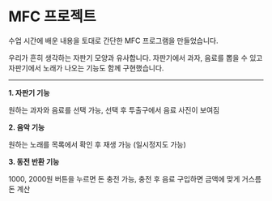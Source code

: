 # MFC 프로젝트 
수업 시간에 배운 내용을 토대로 간단한 MFC 프로그램을 만들었습니다. 

우리가 흔히 생각하는 자판기 모양과 유사합니다. 자판기에서 과자, 음료를 뽑을 수 있고 자판기에서 노래가 나오는 기능도 함께 구현했습니다.
***

**1. 자판기 기능**

원하는 과자와 음료를 선택 가능, 선택 후 투출구에서 음료 사진이 보여짐

**2. 음악 기능**

원하는 노래를 목록에서 확인 후 재생 가능 (일시정지도 가능)

**3. 동전 반환 기능**

1000, 2000원 버튼을 누르면 돈 충전 가능, 충전 후 음료 구입하면 금액에 맞게 거스름돈 계산





